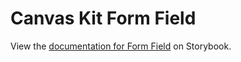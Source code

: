 # Canvas Kit Form Field

View the
[documentation for Form Field](https://workday.github.io/canvas-kit/?path=/docs/components-inputs-form-field-react--basic)
on Storybook.
